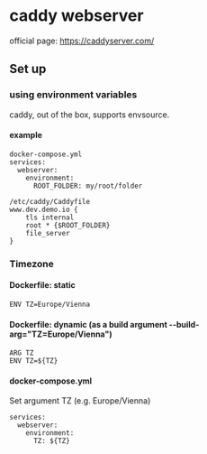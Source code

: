 # caddy webserver
official page: https://caddyserver.com/
## Set up
### using environment variables
caddy, out of the box, supports envsource.
#### example
```
docker-compose.yml
services:
  webserver:
    environment:
      ROOT_FOLDER: my/root/folder

/etc/caddy/Caddyfile
www.dev.demo.io {
	tls internal
    root * {$ROOT_FOLDER}
    file_server
}
```
### Timezone
#### Dockerfile: static
```
ENV TZ=Europe/Vienna
```
#### Dockerfile: dynamic (as a build argument --build-arg="TZ=Europe/Vienna")
```
ARG TZ
ENV TZ=${TZ}
```
#### docker-compose.yml
Set argument TZ (e.g. Europe/Vienna)
```
services:
  webserver:
    environment:
      TZ: ${TZ}
```
